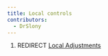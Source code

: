 ```yaml
---
title: Local controls
contributors:
  - DrSlony
---
```


1.  REDIRECT [Local Adjustments](local_adjustments)
